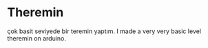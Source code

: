 # Theremin

çok basit seviyede bir teremin yaptım. 
I made a very very basic level theremin on arduino.
